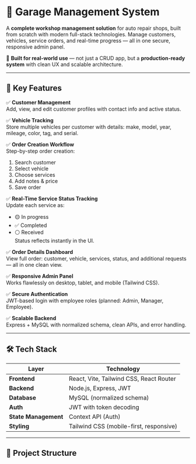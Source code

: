 # 🚗 Garage Management System

A **complete workshop management solution** for auto repair shops, built from scratch with modern full-stack technologies. Manage customers, vehicles, service orders, and real-time progress — all in one secure, responsive admin panel.

🔧 **Built for real-world use** — not just a CRUD app, but a **production-ready system** with clean UX and scalable architecture.

---

## 🌟 Key Features

✅ **Customer Management**  
Add, view, and edit customer profiles with contact info and active status.

✅ **Vehicle Tracking**  
Store multiple vehicles per customer with details: make, model, year, mileage, color, tag, and serial.

✅ **Order Creation Workflow**  
Step-by-step order creation:  
1. Search customer  
2. Select vehicle  
3. Choose services  
4. Add notes & price  
5. Save order

✅ **Real-Time Service Status Tracking**  
Update each service as:
- 🟡 In progress
- ✅ Completed
- ⚪ Received  
Status reflects instantly in the UI.

✅ **Order Details Dashboard**  
View full order: customer, vehicle, services, status, and additional requests — all in one clean view.

✅ **Responsive Admin Panel**  
Works flawlessly on desktop, tablet, and mobile (Tailwind CSS).

✅ **Secure Authentication**  
JWT-based login with employee roles (planned: Admin, Manager, Employee).

✅ **Scalable Backend**  
Express + MySQL with normalized schema, clean APIs, and error handling.

---

## 🛠️ Tech Stack

| Layer | Technology |
|------|------------|
| **Frontend** | React, Vite, Tailwind CSS, React Router |
| **Backend** | Node.js, Express, JWT |
| **Database** | MySQL (normalized schema) |
| **Auth** | JWT with token decoding |
| **State Management** | Context API (Auth) |
| **Styling** | Tailwind CSS (mobile-first, responsive) |

---

## 📂 Project Structure
